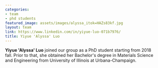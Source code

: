 ```yaml
---
categories:
- team
- phd students
featured_image: assets/images/alyssa_itok=HAZs83kf.jpg
layout: team
link: https://www.linkedin.com/in/yiyue-luo-071b7976/
title: Yiyue 'Alyssa' Luo
---
```


**Yiyue 'Alyssa' Luo** joined our group as a PhD student starting from 2018 fall. Prior to that, she obtained her Bachelor's degree in Materials Science and Engineering from University of Illinois at Urbana-Champaign.
